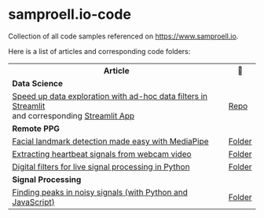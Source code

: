 # samproell.io-code
Collection of all code samples referenced on https://www.samproell.io.

Here is a list of articles and corresponding code folders:

<table>
  <th>Article</th>
  <th style="text-align: center;">📂</th>

  <tr>
    <td colspan="2"> <strong>Data Science</strong>
    </td>
  <tr>
  <tr>
    <td>
        <a href="https://www.samproell.io/posts/datascience/adhoc-data-filters-streamlit/">
            Speed up data exploration with ad-hoc data filters in Streamlit
        </a><br>
        and corresponding
        <a href="https://share.streamlit.io/samproell/adhoc-data-filters">
            Streamlit App
        </a>
    </td>
    <td>
    <a href="https://github.com/SamProell/adhoc-data-filters">Repo</a>
    </td>
  </tr>


  <tr>
    <td colspan="2"> <strong>Remote PPG</strong>
    </td>
  <tr>
    <td> <a href="https://www.samproell.io/posts/yarppg/yarppg-face-detection-with-mediapipe/">Facial landmark detection made easy with MediaPipe</a>
    </td>
    <td>
    <a href="posts/yarppg/yarppg-face-detection-with-mediapipe/">Folder</a>
    </td>
  </tr>
  <tr>
    <td>
      <a href="https://www.samproell.io/posts/yarppg/yarppg-extract-heartbeat-signals/">
        Extracting heartbeat signals from webcam video
      </a>
    </td>
    <td>
    <a href="posts/yarppg/yarppg-extract-heartbeat-signals/">Folder</a>
    </td>
  </tr>
  <tr>
    <td>
        <a href="https://www.samproell.io/posts/yarppg/yarppg-live-digital-filter/">
            Digital filters for live signal processing in Python
        </a>
    </td>
    <td>
    <a href="posts/yarppg/yarppg-live-digital-filter/">Folder</a>
    </td>
  </tr>


  <tr>
    <td colspan="2"> <strong>Signal Processing</strong>
    </td>
  <tr>
  <tr>
    <td>
        <a href="https://www.samproell.io/posts/signal/peak-finding-python-js/">
            Finding peaks in noisy signals (with Python and JavaScript)
        </a>
    </td>
    <td>
    <a href="posts/signal/peak-finding-python-js/">Folder</a>
    </td>
  </tr>
</table>
